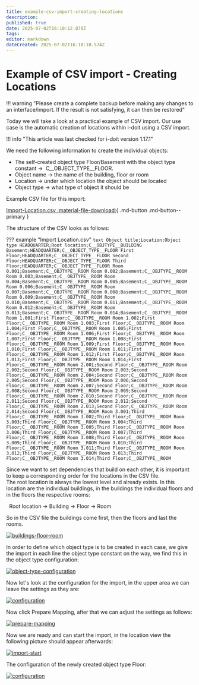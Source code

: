 ```yaml
---
title: example-csv-import-creating-locations
description: 
published: true
date: 2025-07-02T16:10:12.870Z
tags: 
editor: markdown
dateCreated: 2025-07-02T16:10:10.574Z
---
```


# Example of CSV import - Creating Locations

!!! warning "Please create a complete backup before making any changes to an interface/import. If the result is not satisfying, it can then be restored"

Today we will take a look at a practical example of CSV import.
Our use case is the automatic creation of locations within i-doit using a CSV import.

!!! info "This article was last checked for i-doit version 1.17.1"

We need the following information to create the individual objects:

-   The self-created object type Floor/Basement with the object type constant →  C\_\_OBJECT\_TYPE\_\_FLOOR.
-   Object name → the name of the building, floor or room
-   Location → under which location the object should be located
-   Object type → what type of object it should be

Example CSV file for this import:

[Import-Location.csv :material-file-download:](../../assets/images/en/consolidate-data/csv-data-import/csv-import-create-locations/Import-Location.csv){ .md-button .md-button--primary }

The structure of the CSV looks as follows:

??? example "Import Location.csv"
    ```text
    Object title;Location;Object type
    HEADQUARTER;Root location;C__OBJTYPE__BUILDING
    Basement;HEADQUARTER;C__OBJECT_TYPE__FLOOR
    First Floor;HEADQUARTER;C__OBJECT_TYPE__FLOOR
    Second Floor;HEADQUARTER;C__OBJECT_TYPE__FLOOR
    Third Floor;HEADQUARTER;C__OBJECT_TYPE__FLOOR
    Room 0.001;Basement;C__OBJTYPE__ROOM
    Room 0.002;Basement;C__OBJTYPE__ROOM
    Room 0.003;Basement;C__OBJTYPE__ROOM
    Room 0.004;Basement;C__OBJTYPE__ROOM
    Room 0.005;Basement;C__OBJTYPE__ROOM
    Room 0.006;Basement;C__OBJTYPE__ROOM
    Room 0.007;Basement;C__OBJTYPE__ROOM
    Room 0.008;Basement;C__OBJTYPE__ROOM
    Room 0.009;Basement;C__OBJTYPE__ROOM
    Room 0.010;Basement;C__OBJTYPE__ROOM
    Room 0.011;Basement;C__OBJTYPE__ROOM
    Room 0.012;Basement;C__OBJTYPE__ROOM
    Room 0.013;Basement;C__OBJTYPE__ROOM
    Room 0.014;Basement;C__OBJTYPE__ROOM
    Room 1.001;First Floor;C__OBJTYPE__ROOM
    Room 1.002;First Floor;C__OBJTYPE__ROOM
    Room 1.003;First Floor;C__OBJTYPE__ROOM
    Room 1.004;First Floor;C__OBJTYPE__ROOM
    Room 1.005;First Floor;C__OBJTYPE__ROOM
    Room 1.006;First Floor;C__OBJTYPE__ROOM
    Room 1.007;First Floor;C__OBJTYPE__ROOM
    Room 1.008;First Floor;C__OBJTYPE__ROOM
    Room 1.009;First Floor;C__OBJTYPE__ROOM
    Room 1.010;First Floor;C__OBJTYPE__ROOM
    Room 1.011;First Floor;C__OBJTYPE__ROOM
    Room 1.012;First Floor;C__OBJTYPE__ROOM
    Room 1.013;First Floor;C__OBJTYPE__ROOM
    Room 1.014;First Floor;C__OBJTYPE__ROOM
    Room 2.001;Second Floor;C__OBJTYPE__ROOM
    Room 2.002;Second Floor;C__OBJTYPE__ROOM
    Room 2.003;Second Floor;C__OBJTYPE__ROOM
    Room 2.004;Second Floor;C__OBJTYPE__ROOM
    Room 2.005;Second Floor;C__OBJTYPE__ROOM
    Room 2.006;Second Floor;C__OBJTYPE__ROOM
    Room 2.007;Second Floor;C__OBJTYPE__ROOM
    Room 2.008;Second Floor;C__OBJTYPE__ROOM
    Room 2.009;Second Floor;C__OBJTYPE__ROOM
    Room 2.010;Second Floor;C__OBJTYPE__ROOM
    Room 2.011;Second Floor;C__OBJTYPE__ROOM
    Room 2.012;Second Floor;C__OBJTYPE__ROOM
    Room 2.013;Second Floor;C__OBJTYPE__ROOM
    Room 2.014;Second Floor;C__OBJTYPE__ROOM
    Room 3.001;Third Floor;C__OBJTYPE__ROOM
    Room 3.002;Third Floor;C__OBJTYPE__ROOM
    Room 3.003;Third Floor;C__OBJTYPE__ROOM
    Room 3.004;Third Floor;C__OBJTYPE__ROOM
    Room 3.005;Third Floor;C__OBJTYPE__ROOM
    Room 3.006;Third Floor;C__OBJTYPE__ROOM
    Room 3.007;Third Floor;C__OBJTYPE__ROOM
    Room 3.008;Third Floor;C__OBJTYPE__ROOM
    Room 3.009;Third Floor;C__OBJTYPE__ROOM
    Room 3.010;Third Floor;C__OBJTYPE__ROOM
    Room 3.011;Third Floor;C__OBJTYPE__ROOM
    Room 3.012;Third Floor;C__OBJTYPE__ROOM
    Room 3.013;Third Floor;C__OBJTYPE__ROOM
    Room 3.014;Third Floor;C__OBJTYPE__ROOM
    ```

Since we want to set dependencies that build on each other, it is important to keep a corresponding order for the locations in the CSV file.  
The root location is always the lowest level and already exists. In this location are the individual buildings, in the buildings the individual floors and in the floors the respective rooms:

  Root location → Building → Floor → Room

So in the CSV file the buildings come first, then the floors and last the rooms.

[![buildings-floor-room](../../assets/images/en/consolidate-data/csv-data-import/csv-import-create-locations/1-csv-cl.png)](../../assets/images/en/consolidate-data/csv-data-import/csv-import-create-locations/1-csv-cl.png)

In order to define which object type is to be created in each case, we give the import in each line the object type constant on the way, we find this in the object type configuration:

[![object-type-configuration](../../assets/images/en/consolidate-data/csv-data-import/csv-import-create-locations/2-csv-cl.png)](../../assets/images/en/consolidate-data/csv-data-import/csv-import-create-locations/2-csv-cl.png)

Now let's look at the configuration for the import, in the upper area we can leave the settings as they are:

[![configuration](../../assets/images/en/consolidate-data/csv-data-import/csv-import-create-locations/3-csv-cl.png)](../../assets/images/en/consolidate-data/csv-data-import/csv-import-create-locations/3-csv-cl.png)

Now click Prepare Mapping, after that we can adjust the settings as follows:

[![prepare-mapping](../../assets/images/en/consolidate-data/csv-data-import/csv-import-create-locations/4-csv-cl.png)](../../assets/images/en/consolidate-data/csv-data-import/csv-import-create-locations/4-csv-cl.png)

Now we are ready and can start the import, in the location view the following picture should appear afterwards:

[![import-start](../../assets/images/en/consolidate-data/csv-data-import/csv-import-create-locations/5-csv-cl.png)](../../assets/images/en/consolidate-data/csv-data-import/csv-import-create-locations/5-csv-cl.png)

The configuration of the newly created object type Floor:

[![configuration](../../assets/images/en/consolidate-data/csv-data-import/csv-import-create-locations/6-csv-cl.png)](../../assets/images/en/consolidate-data/csv-data-import/csv-import-create-locations/6-csv-cl.png)
